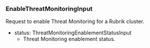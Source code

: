 ### EnableThreatMonitoringInput
Request to enable Threat Monitoring for a Rubrik cluster.

- status: ThreatMonitoringEnablementStatusInput
  - Threat Monitoring enablement status.

